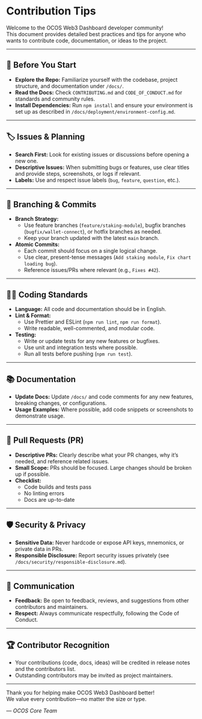 # Contribution Tips

Welcome to the OCOS Web3 Dashboard developer community!  
This document provides detailed best practices and tips for anyone who wants to contribute code, documentation, or ideas to the project.

---

## 🚀 Before You Start

- **Explore the Repo:** Familiarize yourself with the codebase, project structure, and documentation under `/docs/`.
- **Read the Docs:** Check `CONTRIBUTING.md` and `CODE_OF_CONDUCT.md` for standards and community rules.
- **Install Dependencies:** Run `npm install` and ensure your environment is set up as described in `/docs/deployment/environment-config.md`.

---

## 🏷️ Issues & Planning

- **Search First:** Look for existing issues or discussions before opening a new one.
- **Descriptive Issues:** When submitting bugs or features, use clear titles and provide steps, screenshots, or logs if relevant.
- **Labels:** Use and respect issue labels (`bug`, `feature`, `question`, etc.).

---

## 🔀 Branching & Commits

- **Branch Strategy:**  
  - Use feature branches (`feature/staking-module`), bugfix branches (`bugfix/wallet-connect`), or hotfix branches as needed.
  - Keep your branch updated with the latest `main` branch.
- **Atomic Commits:**  
  - Each commit should focus on a single logical change.
  - Use clear, present-tense messages (`Add staking module`, `Fix chart loading bug`).
  - Reference issues/PRs where relevant (e.g., `Fixes #42`).

---

## 🧑‍💻 Coding Standards

- **Language:** All code and documentation should be in English.
- **Lint & Format:**  
  - Use Prettier and ESLint (`npm run lint`, `npm run format`).
  - Write readable, well-commented, and modular code.
- **Testing:**  
  - Write or update tests for any new features or bugfixes.
  - Use unit and integration tests where possible.
  - Run all tests before pushing (`npm run test`).

---

## 📚 Documentation

- **Update Docs:** Update `/docs/` and code comments for any new features, breaking changes, or configurations.
- **Usage Examples:** Where possible, add code snippets or screenshots to demonstrate usage.

---

## 📝 Pull Requests (PR)

- **Descriptive PRs:** Clearly describe what your PR changes, why it’s needed, and reference related issues.
- **Small Scope:** PRs should be focused. Large changes should be broken up if possible.
- **Checklist:**  
  - Code builds and tests pass
  - No linting errors
  - Docs are up-to-date

---

## 🛡️ Security & Privacy

- **Sensitive Data:** Never hardcode or expose API keys, mnemonics, or private data in PRs.
- **Responsible Disclosure:** Report security issues privately (see `/docs/security/responsible-disclosure.md`).

---

## 🙌 Communication

- **Feedback:** Be open to feedback, reviews, and suggestions from other contributors and maintainers.
- **Respect:** Always communicate respectfully, following the Code of Conduct.

---

## 🏆 Contributor Recognition

- Your contributions (code, docs, ideas) will be credited in release notes and the contributors list.
- Outstanding contributors may be invited as project maintainers.

---

Thank you for helping make OCOS Web3 Dashboard better!  
We value every contribution—no matter the size or type.

—
_OCOS Core Team_
